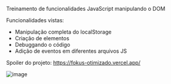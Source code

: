 Treinamento de funcionalidades JavaScript manipulando o DOM

Funcionalidades vistas:

* Manipulação completa do localStorage
* Criação de elementos
* Debuggando o código
* Adição de eventos em diferentes arquivos JS


Spoiler do projeto: https://fokus-otimizado.vercel.app/ <br>

![image](https://github.com/JosanBehrends/Fokus-otimizado/assets/123435999/ba74b0b9-b870-44c5-8c95-428095a930c4)
